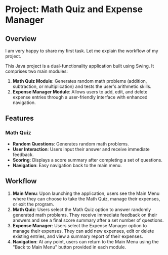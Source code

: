 # Project: Math Quiz and Expense Manager

## Overview

I am very happy to share my first task. Let me explain the workflow of my project.

This Java project is a dual-functionality application built using Swing. It comprises two main modules:

1. **Math Quiz Module**: Generates random math problems (addition, subtraction, or multiplication) and tests the user's arithmetic skills.
2. **Expense Manager Module**: Allows users to add, edit, and delete expense entries through a user-friendly interface with enhanced navigation.

## Features

### Math Quiz
- **Random Questions**: Generates random math problems.
- **User Interaction**: Users input their answer and receive immediate feedback.
- **Scoring**: Displays a score summary after completing a set of questions.
- **Navigation**: Easy navigation back to the main menu.



## Workflow

1. **Main Menu**: Upon launching the application, users see the Main Menu where they can choose to take the Math Quiz, manage their expenses, or exit the program.
2. **Math Quiz**: Users select the Math Quiz option to answer randomly generated math problems. They receive immediate feedback on their answers and see a final score summary after a set number of questions.
3. **Expense Manager**: Users select the Expense Manager option to manage their expenses. They can add new expenses, edit or delete existing entries, and view a summary report of their expenses.
4. **Navigation**: At any point, users can return to the Main Menu using the "Back to Main Menu" button provided in each module.


